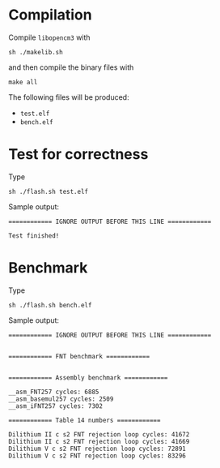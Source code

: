 
# Compilation

Compile `libopencm3` with
```
sh ./makelib.sh
```
and then compile the binary files with
```
make all
```
The following files will be produced:
- `test.elf`
- `bench.elf`

# Test for correctness

Type
```
sh ./flash.sh test.elf
```

Sample output:
```
============ IGNORE OUTPUT BEFORE THIS LINE ============

Test finished!
```

# Benchmark

Type
```
sh ./flash.sh bench.elf
```

Sample output:
```
============ IGNORE OUTPUT BEFORE THIS LINE ============


============ FNT benchmark ============


============ Assembly benchmark ============

__asm_FNT257 cycles: 6885
__asm_basemul257 cycles: 2509
__asm_iFNT257 cycles: 7302

============ Table 14 numbers ============

Dilithium II c s2 FNT rejection loop cycles: 41672
Dilithium II c s2 FNT rejection loop cycles: 41669
Dilithium V c s2 FNT rejection loop cycles: 72891
Dilithium V c s2 FNT rejection loop cycles: 83296
```


